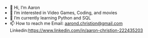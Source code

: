 - 👋 Hi, I’m Aaron
- 👀 I’m interested in Video Games, Coding, and movies
- 🌱 I’m currently learning Python and SQL
- 📫 How to reach me Email: aarond.christion@gmail.com Linkedin:https://www.linkedin.com/in/aaron-christion-222435203

<!---
aaron0725/aaron0725 is a ✨ special ✨ repository because its `README.md` (this file) appears on your GitHub profile.
You can click the Preview link to take a look at your changes.
--->
